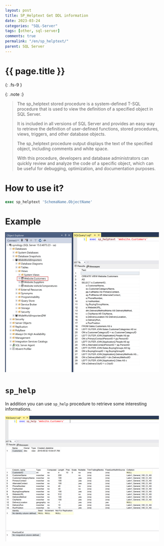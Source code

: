 ```yaml
---
layout: post
title: SP_Helptext Get DDL information
date: 2023-03-24
categories: "SQL-Server"
tags: [other, sql-server]
comments: true
permalink: "/en/sp_helptext/"
parent: SQL Server
---
```

# {{ page.title }}
{: .fs-9 }

{: .note :}
> The sp_helptext stored procedure is a system-defined T-SQL procedure that is used to view the definition of a specified object in SQL Server.
> 
>  It is included in all versions of SQL Server and provides an easy way to retrieve the definition of user-defined functions, stored procedures, views, triggers, and other database objects. 
> 
> The sp_helptext procedure output displays the text of the specified object, including comments and white space.
>  
> With this procedure, developers and database administrators can quickly review and analyze the code of a specific object, which can be useful for debugging, optimization, and documentation purposes. 


# How to use it?

```sql
exec sp_helptext 'SchemaName.ObjectName'
```

# Example

![sp_helptext](../../assets/sp_helptext.png)


# `sp_help`

In addition you can use `sp_help` procedure to retrieve some interesting informations.

![sp_help](../../assets/sp_help.png)
